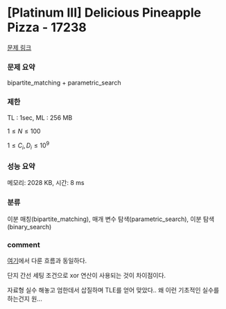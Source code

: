 
# [Platinum III] Delicious Pineapple Pizza - 17238

[문제 링크](https://www.acmicpc.net/problem/17238)

### 문제 요약

<p> bipartite_matching + parametric_search </p>

### 제한

TL : 1sec, ML : 256 MB

$1 ≤ N ≤ 100$

$1 ≤ C_i, D_i ≤ 10^9$

### 성능 요약

메모리: 2028 KB, 시간: 8 ms

### 분류

이분 매칭(bipartite_matching), 매개 변수 탐색(parametric_search), 이분 탐색(binary_search)

### comment

[여기](https://github.com/pill27211/Baekjoon/tree/main/Platinum/Graphs/13470_Programming%20Tutors)에서 다룬 흐름과 동일하다.

단지 간선 세팅 조건으로 xor 연산이 사용되는 것이 차이점이다.

자료형 실수 해놓고 엄한데서 삽질하며 TLE를 얻어 맞았다.. 왜 이런 기초적인 실수를 하는건지 원...
